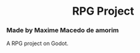 <p align="center">
  <h1 align="center">RPG Project</h1>
</p>
<p align="center">
  <h3>Made by Maxime Macedo de amorim</h3>
 </p>


A RPG project on Godot.


